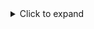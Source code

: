 <details>
  <summary>Click to expand</summary>

  Here is the hidden text! 🎉  
  You can include **Markdown** formatting in here too, like _italics_, **bold**, and even:
  
  ```js
  // Code blocks
  console.log("Hello world");

